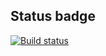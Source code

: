 ## Status badge
[![Build status](https://ci.appveyor.com/api/projects/status/kadwcdad58o15gr0?svg=true)](https://ci.appveyor.com/project/wee-owl/map)
